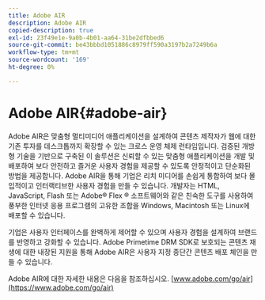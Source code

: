 ```yaml
---
title: Adobe AIR
description: Adobe AIR
copied-description: true
exl-id: 23f49e1e-9a0b-4b01-aa64-31be2dfbbed6
source-git-commit: be43bbbd1051886c8979ff590a3197b2a7249b6a
workflow-type: tm+mt
source-wordcount: '169'
ht-degree: 0%

---
```


# Adobe AIR{#adobe-air}

Adobe AIR은 맞춤형 멀티미디어 애플리케이션을 설계하여 콘텐츠 제작자가 웹에 대한 기존 투자를 데스크톱까지 확장할 수 있는 크로스 운영 체제 런타임입니다. 검증된 개방형 기술을 기반으로 구축된 이 솔루션은 신뢰할 수 있는 맞춤형 애플리케이션을 개발 및 배포하여 보다 안전하고 즐거운 사용자 경험을 제공할 수 있도록 안정적이고 단순화된 방법을 제공합니다. Adobe AIR을 통해 기업은 리치 미디어를 손쉽게 통합하여 보다 몰입적이고 인터랙티브한 사용자 경험을 만들 수 있습니다. 개발자는 HTML, JavaScript, Flash 또는 Adobe® Flex ® 소프트웨어와 같은 친숙한 도구를 사용하여 풍부한 인터넷 응용 프로그램의 고유한 조합을 Windows, Macintosh 또는 Linux에 배포할 수 있습니다.

기업은 사용자 인터페이스를 완벽하게 제어할 수 있으며 사용자 경험을 설계하여 브랜드를 반영하고 강화할 수 있습니다. Adobe Primetime DRM SDK로 보호되는 콘텐츠 재생에 대한 내장된 지원을 통해 Adobe AIR은 사용자 지정 종단간 콘텐츠 배포 체인을 만들 수 있습니다.

Adobe AIR에 대한 자세한 내용은 다음을 참조하십시오. [www.adobe.com/go/air](https://www.adobe.com/go/air)
